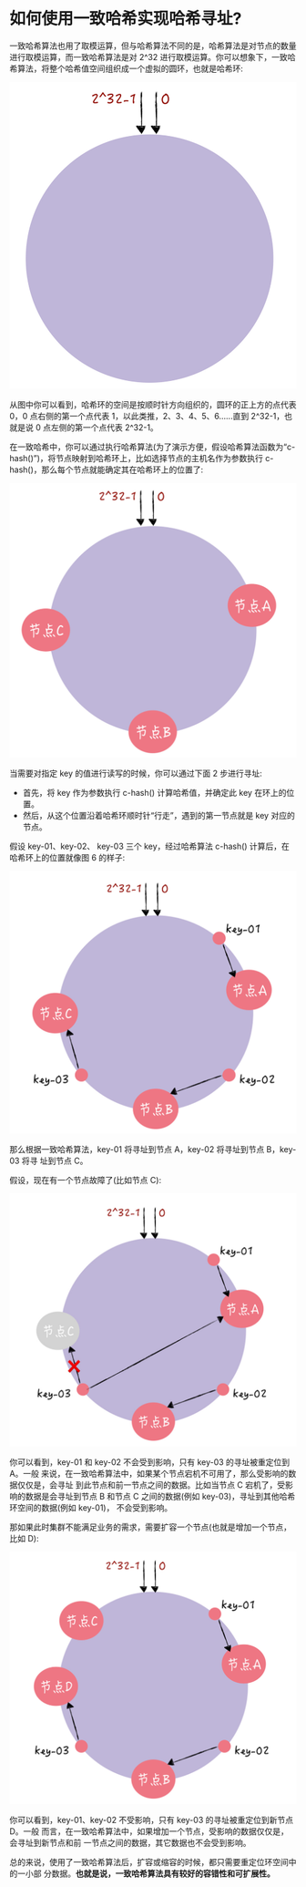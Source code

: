 # 如何使用一致哈希实现哈希寻址?

一致哈希算法也用了取模运算，但与哈希算法不同的是，哈希算法是对节点的数量进行取模运算，而一致哈希算法是对 2^32 进行取模运算。你可以想象下，一致哈希算法，将整个哈希值空间组织成一个虚拟的圆环，也就是哈希环:

![img](./assets/image-20211114104121567.png)

从图中你可以看到，哈希环的空间是按顺时针方向组织的，圆环的正上方的点代表 0，0 点右侧的第一个点代表 1，以此类推，2、3、4、5、6......直到 2^32-1，也就是说 0 点左侧的第一个点代表 2^32-1。

在一致哈希中，你可以通过执行哈希算法(为了演示方便，假设哈希算法函数为“c- hash()”)，将节点映射到哈希环上，比如选择节点的主机名作为参数执行 c-hash()，那么每个节点就能确定其在哈希环上的位置了:

![img](./assets/image-20211114104231836.png)

当需要对指定 key 的值进行读写的时候，你可以通过下面 2 步进行寻址:

- 首先，将 key 作为参数执行 c-hash() 计算哈希值，并确定此 key 在环上的位置。
- 然后，从这个位置沿着哈希环顺时针“行走”，遇到的第一节点就是 key 对应的节点。



假设 key-01、key-02、 key-03 三个 key，经过哈希算法 c-hash() 计算后，在哈希环上的位置就像图 6 的样子:

![img](./assets/image-20211114104346365.png)

那么根据一致哈希算法，key-01 将寻址到节点 A，key-02 将寻址到节点 B，key-03 将寻 址到节点 C。

假设，现在有一个节点故障了(比如节点 C):

![img](./assets/image-20211114104417808.png)

你可以看到，key-01 和 key-02 不会受到影响，只有 key-03 的寻址被重定位到 A。一般 来说，在一致哈希算法中，如果某个节点宕机不可用了，那么受影响的数据仅仅是，会寻址 到此节点和前一节点之间的数据。比如当节点 C 宕机了，受影响的数据是会寻址到节点 B 和节点 C 之间的数据(例如 key-03)，寻址到其他哈希环空间的数据(例如 key-01)， 不会受到影响。

那如果此时集群不能满足业务的需求，需要扩容一个节点(也就是增加一个节点，比如 D):

![img](./assets/image-20211114104513525.png)

你可以看到，key-01、key-02 不受影响，只有 key-03 的寻址被重定位到新节点 D。一般 而言，在一致哈希算法中，如果增加一个节点，受影响的数据仅仅是，会寻址到新节点和前 一节点之间的数据，其它数据也不会受到影响。

总的来说，使用了一致哈希算法后，扩容或缩容的时候，都只需要重定位环空间中的一小部 分数据。**也就是说，一致哈希算法具有较好的容错性和可扩展性。**